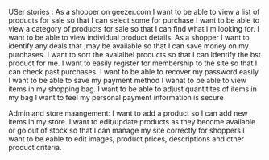 USer stories : 
  As a shopper on geezer.com I want to be able to view a list of products for sale so that I can select some for purchase 
  I want to be able to view a category of products for sale so that I can find what i'm looking for.
  I want to be able to view individual product details.
  As a shopper I want to identify any deals that ;may be available so that I can save money on my purchases.
  I want to sort the avaialbel products so that I can Identify the bst product for me.
  I want to easily register for membership to the site so that I can check past purchases.
  I want to be able to recover my password easily
  I want to be able to save my payment method
  I wanat to be able to view items in my shopping bag.
  I want to be able to adjust quantitites of items in my bag
  I want to feel my personal payment information is secure
  
  Admin and store maangement:
  I want to add a product so I can add new items in my store.
  I want to edit/update products as they become available or go out of stock so that I can manage my site correctly for shoppers
  I want to be eable to edit images, product prices, descriptions and other product criteria.
  
  
